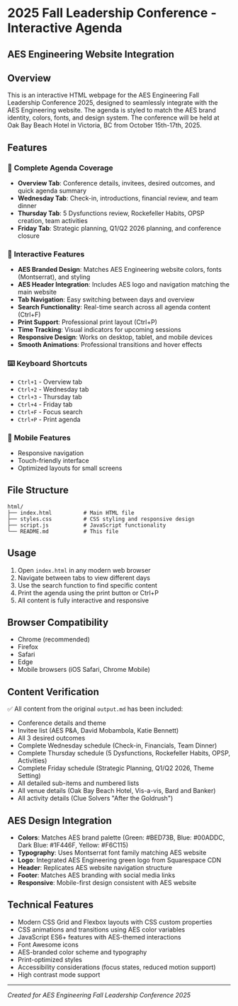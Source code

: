 # 2025 Fall Leadership Conference - Interactive Agenda
## AES Engineering Website Integration

## Overview
This is an interactive HTML webpage for the AES Engineering Fall Leadership Conference 2025, designed to seamlessly integrate with the AES Engineering website. The agenda is styled to match the AES brand identity, colors, fonts, and design system. The conference will be held at Oak Bay Beach Hotel in Victoria, BC from October 15th-17th, 2025.

## Features

### 🎯 **Complete Agenda Coverage**
- **Overview Tab**: Conference details, invitees, desired outcomes, and quick agenda summary
- **Wednesday Tab**: Check-in, introductions, financial review, and team dinner
- **Thursday Tab**: 5 Dysfunctions review, Rockefeller Habits, OPSP creation, team activities
- **Friday Tab**: Strategic planning, Q1/Q2 2026 planning, and conference closure

### 🚀 **Interactive Features**
- **AES Branded Design**: Matches AES Engineering website colors, fonts (Montserrat), and styling
- **AES Header Integration**: Includes AES logo and navigation matching the main website
- **Tab Navigation**: Easy switching between days and overview
- **Search Functionality**: Real-time search across all agenda content (Ctrl+F)
- **Print Support**: Professional print layout (Ctrl+P)
- **Time Tracking**: Visual indicators for upcoming sessions
- **Responsive Design**: Works on desktop, tablet, and mobile devices
- **Smooth Animations**: Professional transitions and hover effects

### ⌨️ **Keyboard Shortcuts**
- `Ctrl+1` - Overview tab
- `Ctrl+2` - Wednesday tab
- `Ctrl+3` - Thursday tab
- `Ctrl+4` - Friday tab
- `Ctrl+F` - Focus search
- `Ctrl+P` - Print agenda

### 📱 **Mobile Features**
- Responsive navigation
- Touch-friendly interface
- Optimized layouts for small screens

## File Structure
```
html/
├── index.html          # Main HTML file
├── styles.css          # CSS styling and responsive design
├── script.js           # JavaScript functionality
└── README.md           # This file
```

## Usage
1. Open `index.html` in any modern web browser
2. Navigate between tabs to view different days
3. Use the search function to find specific content
4. Print the agenda using the print button or Ctrl+P
5. All content is fully interactive and responsive

## Browser Compatibility
- Chrome (recommended)
- Firefox
- Safari
- Edge
- Mobile browsers (iOS Safari, Chrome Mobile)

## Content Verification
✅ All content from the original `output.md` has been included:
- Conference details and theme
- Invitee list (AES P&A, David Mobambola, Katie Bennett)
- All 3 desired outcomes
- Complete Wednesday schedule (Check-in, Financials, Team Dinner)
- Complete Thursday schedule (5 Dysfunctions, Rockefeller Habits, OPSP, Activities)
- Complete Friday schedule (Strategic Planning, Q1/Q2 2026, Theme Setting)
- All detailed sub-items and numbered lists
- All venue details (Oak Bay Beach Hotel, Vis-a-vis, Bard and Banker)
- All activity details (Clue Solvers "After the Goldrush")

## AES Design Integration
- **Colors**: Matches AES brand palette (Green: #BED73B, Blue: #00ADDC, Dark Blue: #1F446F, Yellow: #F6C115)
- **Typography**: Uses Montserrat font family matching AES website
- **Logo**: Integrated AES Engineering green logo from Squarespace CDN
- **Header**: Replicates AES website navigation structure
- **Footer**: Matches AES branding with social media links
- **Responsive**: Mobile-first design consistent with AES website

## Technical Features
- Modern CSS Grid and Flexbox layouts with CSS custom properties
- CSS animations and transitions using AES color variables
- JavaScript ES6+ features with AES-themed interactions
- Font Awesome icons
- AES-branded color scheme and typography
- Print-optimized styles
- Accessibility considerations (focus states, reduced motion support)
- High contrast mode support

---
*Created for AES Engineering Fall Leadership Conference 2025*

